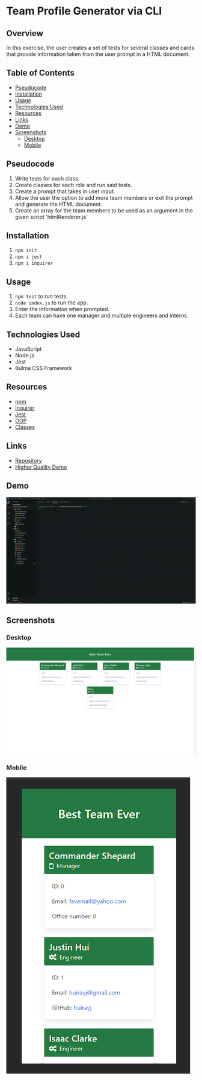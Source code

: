 # Team Profile Generator via CLI

## Overview

In this exercise, the user creates a set of tests for several classes and cards that provide information taken from the user prompt in a HTML document.

## Table of Contents

  - [Pseudocode](#pseudocode)
  - [Installation](#installation)
  - [Usage](#usage)
  - [Technologies Used](#technologies-used)
  - [Resources](#resources)
  - [Links](#links)
  - [Demo](#demo)
  - [Screenshots](#screenshots)
    - [Desktop](#desktop)
    - [Mobile](#mobile)

## Pseudocode

1. Write tests for each class.
2. Create classes for each role and run said tests.
3. Create a prompt that takes in user input.
4. Allow the user the option to add more team members or exit the prompt and generate the HTML document.
5. Create an array for the team members to be used as an argument in the given script 'htmlRenderer.js'

## Installation

1. `npm init`
2. `npm i jest`
3. `npm i inquirer`

## Usage

1. `npm test` to run tests.
2. `node index.js` to run the app.
3. Enter the information when prompted.
4. Each team can have one manager and multiple engineers and interns.

## Technologies Used

- JavaScript
- Node.js
- Jest
- Bulma CSS Framework

## Resources

- [npm](https://www.npmjs.com/)
- [Inquirer](https://www.npmjs.com/package/inquirer)
- [Jest](https://jestjs.io/docs/getting-started)
- [OOP](https://developer.mozilla.org/en-US/docs/Learn/JavaScript/Objects/Object-oriented_JS)
- [Classes](https://developer.mozilla.org/en-US/docs/Web/JavaScript/Reference/Classes)

## Links

- [Repository](https://github.com/huirayj/team-profile-generator)
- [Higher Quality Demo](https://drive.google.com/file/d/1sTofoT5fhUTP_IXwJl6flOUtCWEBmYqY/view?usp=sharing)

## Demo

![team-profile-generator-demo](./assets/demo/team-profile-generator-demo.gif)

## Screenshots

### Desktop

![Team Profile Generator Desktop](./assets/screenshots/team-profile-generator-desktop.png)

### Mobile

![Team Profile Generator Desktop](./assets/screenshots/team-profile-generator-mobile.png)

